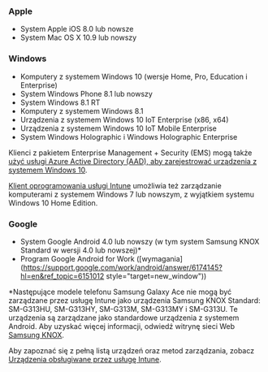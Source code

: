 

### <a name="apple"></a>Apple
  - System Apple iOS 8.0 lub nowsze
  - System Mac OS X 10.9 lub nowszy

### <a name="windows"></a>Windows
  - Komputery z systemem Windows 10 (wersje Home, Pro, Education i Enterprise)
  - System Windows Phone 8.1 lub nowszy
  - System Windows 8.1 RT
  - Komputery z systemem Windows 8.1
  - Urządzenia z systemem Windows 10 IoT Enterprise (x86, x64)
  - Urządzenia z systemem Windows 10 IoT Mobile Enterprise
  - System Windows Holographic i Windows Holographic Enterprise

  Klienci z pakietem Enterprise Management + Security (EMS) mogą także [użyć usługi Azure Active Directory (AAD), aby zarejestrować urządzenia z systemem Windows 10](/intune/deploy-use/set-up-windows-device-management-with-microsoft-intune#azure-active-directory-enrollment).

  [Klient oprogramowania usługi Intune](https://docs.microsoft.com/intune/deploy-use/manage-windows-pcs-with-microsoft-intune) umożliwia też zarządzanie komputerami z systemem Windows 7 lub nowszym, z wyjątkiem systemu Windows 10 Home Edition.

### <a name="google"></a>Google
- System Google Android 4.0 lub nowszy (w tym system Samsung KNOX Standard w wersji 4.0 lub nowszej)*
- Program Google Android for Work ([wymagania](https://support.google.com/work/android/answer/6174145?hl=en&ref_topic=6151012 style="target=new_window"))

*Następujące modele telefonu Samsung Galaxy Ace nie mogą być zarządzane przez usługę Intune jako urządzenia Samsung KNOX Standard: SM-G313HU, SM-G313HY, SM-G313M, SM-G313MY i SM-G313U. Te urządzenia są zarządzane jako standardowe urządzenia z systemem Android. Aby uzyskać więcej informacji, odwiedź witrynę sieci Web [Samsung KNOX](https://www.samsungknox.com/en).

Aby zapoznać się z pełną listą urządzeń oraz metod zarządzania, zobacz [Urządzenia obsługiwane przez usługę Intune](https://docs.microsoft.com/intune/get-started/what-to-know-before-you-start-microsoft-intune#intune-supported-devices).


<!--HONumber=Jan17_HO2-->


